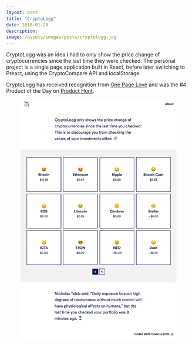 ```yaml
---
layout: post
title: "CryptoLogg"
date: 2018-01-20
description: 
image: /assets/images/posts/cryptologg.jpg
---
```

<p>CryptoLogg was an idea I had to only show the price change of cryptocurrencies since the last time they were checked. The personal project is a single page application built in React, before later switching to Preact, using the CryptoCompare API and localStorage.</p>
<p>CryptoLogg has received recognition from <a href="https://onepagelove.com/cryptologg" target="_blank">One Page Love</a> and was the #4 Product of the Day on <a href="https://www.producthunt.com/posts/cryptologg" target="_blank">Product Hunt</a>.</p>

<div class="browser">
  <span class="browser__dots"></span>
  <figure class="browser__img">
    <img src="/assets/images/posts/cryptologg-1.jpg" alt="CryptoLogg Website"/>
  </figure>
</div>
